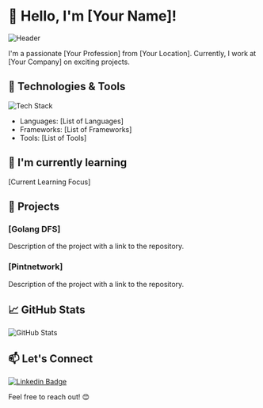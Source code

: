 # 👋 Hello, I'm [Your Name]!

![Header](https://your-image-url.com/header-image.jpg)

I'm a passionate [Your Profession] from [Your Location]. Currently, I work at [Your Company] on exciting projects.

## 🔧 Technologies & Tools

![Tech Stack](https://img.shields.io/badge/Tech%20Stack-Your%20Tech%20Stack-blue)

- Languages: [List of Languages]
- Frameworks: [List of Frameworks]
- Tools: [List of Tools]

## 🌱 I'm currently learning

[Current Learning Focus]

## 🚀 Projects

### [Golang DFS]

Description of the project with a link to the repository.

### [Pintnetwork]

Description of the project with a link to the repository.

## 📈 GitHub Stats

![GitHub Stats](https://github-readme-stats.vercel.app/api?username=delta619&show_icons=true&count_private=true&hide=contribs,prs&theme=radical)

## 📫 Let's Connect

[![Linkedin Badge](https://img.shields.io/badge/-ashutoshmalla-blue?style=flat-square&logo=Linkedin&logoColor=white&link=https://www.linkedin.com/in/ashutoshmalla/)](https://www.linkedin.com/in/ashutoshmalla/)

Feel free to reach out! 😊
